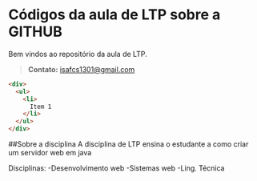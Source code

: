 # Códigos da aula de LTP sobre a GITHUB
Bem vindos ao repositório da aula de LTP.

>**Contato:** isafcs1301@gmail.com

```html
<div>
  <ul>
    <li>
      Item 1
    </li>
  </ul>
</div>
```

##Sobre a disciplina
A disciplina de LTP ensina o estudante a como criar um servidor web em java

Disciplinas:
 -Desenvolvimento web
 -Sistemas web
 -Ling. Técnica

